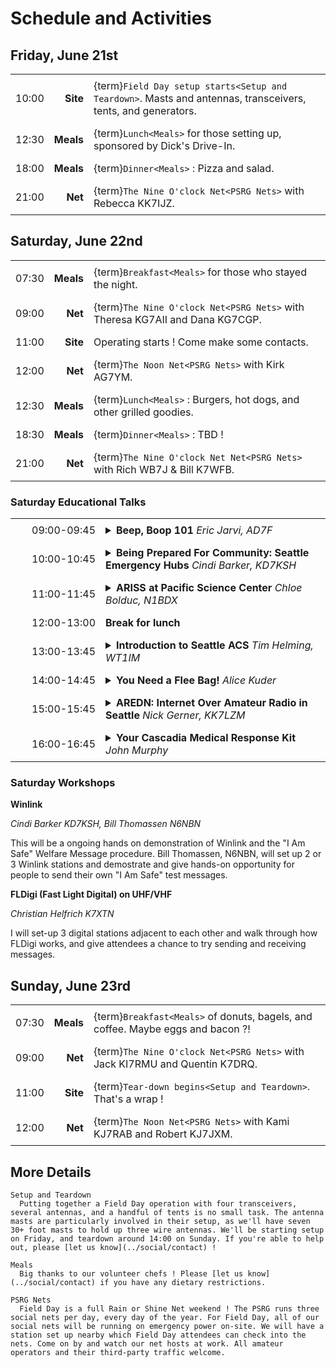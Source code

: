 # Schedule and Activities

## Friday, June 21st

|       |           |                                                                                                              |
| ----: | --------: | :----------------------------------------------------------------------------------------------------------- |
| 10:00 |  **Site** | {term}`Field Day setup starts<Setup and Teardown>`. Masts and antennas, transceivers, tents, and generators. |
| 12:30 | **Meals** | {term}`Lunch<Meals>` for those setting up, sponsored by Dick's Drive-In.                                     |
| 18:00 | **Meals** | {term}`Dinner<Meals>` : Pizza and salad.                                                                     |
| 21:00 |   **Net** | {term}`The Nine O'clock Net<PSRG Nets>` with Rebecca KK7IJZ.                                                 |


## Saturday, June 22nd

|       |           |                                                                              |
| ----: | --------: | :--------------------------------------------------------------------------- |
| 07:30 | **Meals** | {term}`Breakfast<Meals>` for those who stayed the night.                     |
| 09:00 |   **Net** | {term}`The Nine O'clock Net<PSRG Nets>` with Theresa KG7AII and Dana KG7CGP. |
| 11:00 |  **Site** | Operating starts ! Come make some contacts.                                  |
| 12:00 |   **Net** | {term}`The Noon Net<PSRG Nets>` with Kirk AG7YM.                             |
| 12:30 | **Meals** | {term}`Lunch<Meals>` : Burgers, hot dogs, and other grilled goodies.         |
| 18:30 | **Meals** | {term}`Dinner<Meals>` : TBD !                                                |
| 21:00 |   **Net** | {term}`The Nine O'clock Net Net<PSRG Nets>` with Rich WB7J & Bill K7WFB.     |

### Saturday Educational Talks

<style>
  tr td {
    padding: 0.5rem;
  }

  td.time {
    text-align: right;
    width: 8rem;
  }
</style>

<table style="width:100%">
  <tr>
    <td class="time">09:00-09:45</td>
    <td><details><summary><b>Beep, Boop 101</b> <i>Eric Jarvi, AD7F</i></summary>Join for a beginner friendly overview of how digital modes work from a basic computer science perspective. Starting from scratch, see how analog wireless signals are turned into digital bits, bytes, encodings, and data structures.Next, learn how these building blocks are then used by amateur radio algorithms, protocols, and software to compress and send different types data. This talk is for all those who have ever heard sounds like R2D2 beeping and booping over the air and want to know how it all works.</details></td>
  </tr>
  <tr>
    <td class="time">10:00-10:45</td>
    <td><details><summary><b>Being Prepared For Community: Seattle Emergency Hubs</b> <i>Cindi Barker, KD7KSH</i></summary>Emergency preparedness in Seattle, briefly discussing personal preparedness, block level preparedness and community level preparedness.  We will talk about what neighbors can do on all those levels, and what the city will do in the event of a major disaster.</details></td>
  </tr>
  <tr>
    <td class="time">11:00-11:45</td>
    <td><details><summary><b>ARISS at Pacific Science Center</b> <i>Chloe Bolduc, N1BDX</i></summary>I would like to discuss Pacific Science Center's upcoming ARISS contact for the week of August 12th, our educational plan and activities for the youth involved, and future plans for a permanent radio station; as well as WSARC's continuous support through the proposal writing and implementation.</details></td>
  </tr>
  <tr>
    <td class="time">12:00-13:00</td>
    <td><b>Break for lunch</b></td>
  <tr>
    <td class="time">13:00-13:45</td>
    <td><details><summary><b>Introduction to Seattle ACS</b> <i>Tim Helming, WT1IM</i></summary>Have you ever wondered who "those ham radio people who help out in emergencies" actually are? Tim Helming, Director of Seattle ACS, will give an overview of this 150ish-member volunteer communications group which operates under the sponsorship of Seattle's Office of Emergency Management. Learn how ACS volunteers learn, practice, and use voice and data communications to assist the City of Seattle in times of emergency or special need. Seattle ACS is always looking for new volunteers--maybe you will be the next one!</details></td>
  </tr>
  <tr>
    <td class="time">14:00-14:45</td>
    <td><details><summary><b>You Need a Flee Bag!</b> <i>Alice Kuder</i></summary>In your journey to preparedness, assembling a Flee Bag™ should be your #1 priority. A Flee Bag™ (aka, Go Kit or Bug-out Bag) is a portable tote such as a duffle bag, backpack or luggage packed with basic emergency supplies, intended to get you through the first 1-3 days following a disaster. Get your list of the 13 most essential items to include.</details></td>
  </tr>
  <tr>
    <td class="time">15:00-15:45</td>
    <td><details><summary><b>AREDN: Internet Over Amateur Radio in Seattle</b> <i>Nick Gerner, KK7LZM</i></summary>An introduction to the Amateur Radio Emergency Data Network, a digital mode mesh network providing internet-like capabilities using consumer-grade wifi gear. Also including a discussion of how AREDN is being deployed in Seattle.</details></td>
  </tr>
  <tr>
    <td class="time">16:00-16:45</td>
    <td><details><summary><b>Your Cascadia Medical Response Kit</b> <i>John Murphy</i></summary>The creation of a personal, household and neighborhood based medical response kit from a community perspective. We will discuss the fundamentals of medical kit creation and improvement, we will also discuss aspects of triage. If time permits there will be a cursory instruction on stop the bleed.</details></td>
  </tr>
</table>

### Saturday Workshops

**Winlink**

*Cindi Barker KD7KSH, Bill Thomassen N6NBN*

This will be a ongoing hands on demonstration of Winlink and the "I Am Safe" Welfare Message procedure.  Bill Thomassen, N6NBN, will set up 2 or 3 Winlink stations and demostrate and give hands-on opportunity for people to send their own "I Am Safe" test messages.

**FLDigi (Fast Light Digital) on UHF/VHF**

*Christian Helfrich K7XTN*

I will set-up 3 digital stations adjacent to each other and walk through how FLDigi works, and give attendees a chance to try sending and receiving messages.

## Sunday, June 23rd

|       |           |                                                                                 |
| ----: | --------: | :------------------------------------------------------------------------------ |
| 07:30 | **Meals** | {term}`Breakfast<Meals>` of donuts, bagels, and coffee. Maybe eggs and bacon ?! |
| 09:00 |   **Net** | {term}`The Nine O'clock Net<PSRG Nets>` with Jack KI7RMU and Quentin K7DRQ.     |
| 11:00 |  **Site** | {term}`Tear-down begins<Setup and Teardown>`. That's a wrap !                   |
| 12:00 |   **Net** | {term}`The Noon Net<PSRG Nets>` with Kami KJ7RAB and Robert KJ7JXM.             |



## More Details

<!-- LWHC Health and Wellness Net
  The [Lake Washington Ham Club](http://www.lakewashingtonhamclub.org/) runs a daily net to provide a check-in for their members and any licensed amateur operator. The net is operated from the their [Rose Hill repeater system](https://lakewashingtonhamclub.org/repeaters/). -->

```{glossary}
Setup and Teardown
  Putting together a Field Day operation with four transceivers, several antennas, and a handful of tents is no small task. The antenna masts are particularly involved in their setup, as we'll have seven 30+ foot masts to hold up three wire antennas. We'll be starting setup on Friday, and teardown around 14:00 on Sunday. If you're able to help out, please [let us know](../social/contact) !

Meals
  Big thanks to our volunteer chefs ! Please [let us know](../social/contact) if you have any dietary restrictions.

PSRG Nets
  Field Day is a full Rain or Shine Net weekend ! The PSRG runs three social nets per day, every day of the year. For Field Day, all of our social nets will be running on emergency power on-site. We will have a station set up nearby which Field Day attendees can check into the nets. Come on by and watch our net hosts at work. All amateur operators and their third-party traffic welcome.
```
